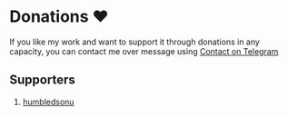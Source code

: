 # Donations ❤️

If you like my work and want to support it through donations in any capacity, you can contact me over message using [Contact on Telegram](https://t.me/invinciblevenom)

## Supporters
1. [humbledsonu](https://github.com/humbledsonu)
